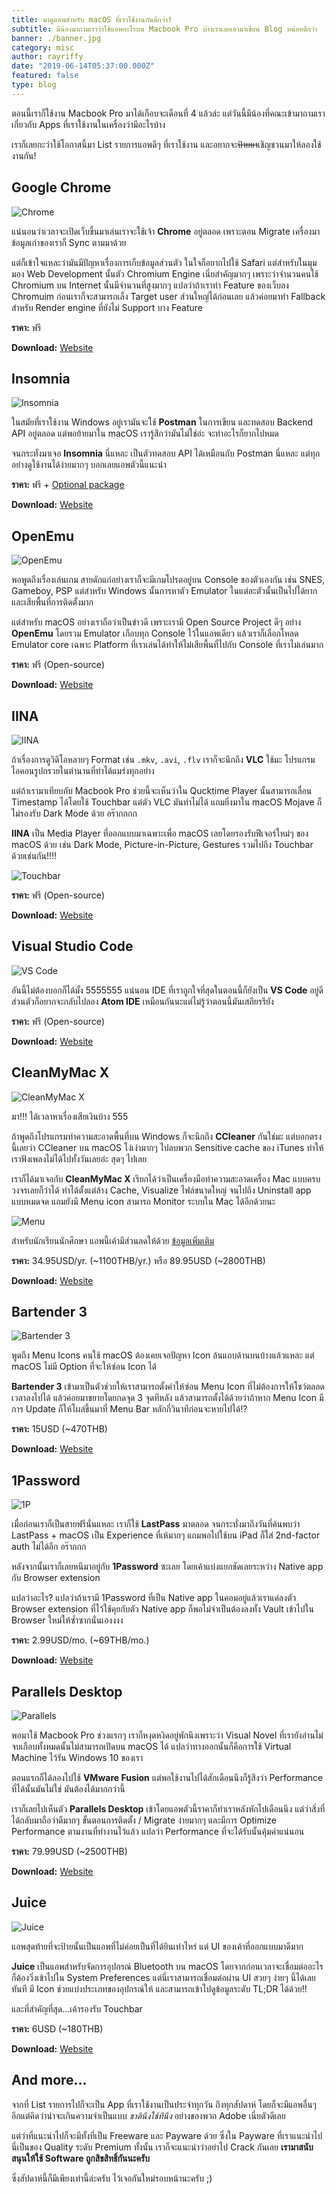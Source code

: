 ```yaml
---
title: มาดูแอพสำหรับ macOS ที่เราใช้งานกันดีกว่า!
subtitle: มีน้องมาถามเราว่าใช้แอพอะไรบน Macbook Pro บ้างเราเลยเอามาเขียน Blog หน่อยดีกว่า
banner: ./banner.jpg
category: misc
author: rayriffy
date: "2019-06-14T05:37:00.000Z"
featured: false
type: blog
---
```


ตอนนี้เราก็ใช้งาน Macbook Pro มาได้เกือบจะเดือนที่ 4 แล้วล่ะ แต่วันนี้มีน้องที่คณะเข้ามาถามเราเกี่ยวกับ Apps ที่เราใช้งานในเครื่องว่ามีอะไรบ้าง

เราก็เลยกะว่าใช้โอกาสนี้มา List รายการแอพดีๆ ที่เราใช้งาน และอยากจะ~~ป้ายยา~~เชิญชวนมาให้ลองใช้งานกัน!

## Google Chrome

![Chrome](./chrome.png)

แน่นอนว่าเวลาจะเปิดเว็บขึ้นมาเล่นเราจะใช้เจ้า **Chrome** อยู่ตลอด เพราะตอน Migrate เครื่องมาข้อมูลเก่าของเราก็ Sync ตามมาด้วย

แต่ก็เข้าใจแหละว่ามันมีปัญหาเรื่องการเก็บข้อมูลส่วนตัว ในใจก็อยากไปใช้ Safari แต่สำหรับในมุมมอง Web Development นั้นตัว Chromium Engine เนี่ยสำคัญมากๆ เพราะว่าจำนวนคนใช้ Chromium บน Internet นั้นมีจำนวนที่สูงมากๆ แปลว่าถ้าเราทำ Feature ของเว็บลง Chromuim ก่อนเราก็จะสามารถเล็ง Target user ส่วนใหญ่ได้ก่อนเลย แล้วค่อยมาทำ Fallback สำหรับ Render engine ที่ยังไม่ Support บาง Feature

**ราคา:** ฟรี

**Download:** [Website](https://chrome.google.com)

## Insomnia

![Insomnia](./insomnia.png)

ในสมัยที่เราใช้งาน Windows อยู่เรามันจะใช้ **Postman** ในการเขียน และทดสอบ Backend API อยู่ตลอด แต่พอย้ายมาใน macOS เรารู้สึกว่ามันไม่ใช่อ่ะ จะทำอะไรก็ยากไปหมด

จนกระทั่งมาเจอ **Insomnia** นี่แหละ เป็นตัวทดสอบ API ได้เหมือนกับ Postman นี่แหละ แต่ทุกอย่างดูใช้งานได้ง่ายมากๆ บอกเลยแอพตัวนี้แนะนำ

**ราคา:** ฟรี + [Optional package](https://insomnia.rest/pricing/)

**Download:** [Website](https://insomnia.rest)

## OpenEmu

![OpenEmu](./openemu.png)

พอพูดถึงเรื่องเล่นเกม สายดักแก่อย่างเราก็จะมีเกมโปรดอยู่บน Console ของตัวเองกัน เช่น SNES, Gameboy, PSP แต่สำหรับ Windows นั้นการหาตัว Emulator ในแต่ละตัวนั้นเป็นไปได้ยาก และเสียพื้นที่การติดตั้งมาก

แต่สำหรับ macOS อย่างเราถือว่าเป็นข่าวดี เพราะเรามี Open Source Project ดีๆ อย่าง **OpenEmu** โดยรวม Emulator เกือบทุก Console ไว้ในแอพเดียว แล้วเราก็เลือกโหลด Emulator core เฉพาะ Platform ที่เราเล่นได้ทำให้ไม่เสียพื้นที่ไปกับ Console ที่เราไม่เล่นมาก

**ราคา:** ฟรี (Open-source)

**Download:** [Website](https://openemu.org)

## IINA

![IINA](./iina.png)

ถ้าเรื่องการดูวิดิโอหลายๆ Format เช่น `.mkv`, `.avi`, `.flv` เราก็จะนึกถึง **VLC** ใช้มะ โปรแกรมไอคอนรูปกรวยในตำนานที่ทำได้แมร่งทุกอย่าง

แต่ถ้าเรามาเทียบกับ Macbook Pro ช่วยนี้จะเห็นว่าใน Qucktime Player นั้นสามารถเลื่อน Timestamp ได้โดยใช้ Touchbar แต่ตัว VLC มันทำไม่ได้ แถมยิ่งมาใน macOS Mojave ก็ไม่รองรับ Dark Mode ด้วย อร๊ากกกก

**IINA** เป็น Media Player ที่ออกแบบมาเฉพาะเพื่อ macOS เลยโดยรองรับฟีเจอร์ใหม่ๆ ของ macOS ด้วย เช่น Dark Mode, Picture-in-Picture, Gestures รวมไปถึง Touchbar ด้วยเช่นกัน!!!!

![Touchbar](./iina-touchbar.jpg)

**ราคา:** ฟรี (Open-source)

**Download:** [Website](https://iina.io)

## Visual Studio Code

![VS Code](./vscode.png)

อันนี้ไม่ต้องบอกก็ได้มั้ง 5555555 แน่นอน IDE ที่เราถูกใจที่สุดในตอนนี้ก็ยังเป็น **VS Code** อยู่ดี ส่วนตัวก็อยากจะกลับไปลอง **Atom IDE** เหมือนกันนะแต่ไม่รู้ว่าตอนนี้มันเสถียรรึยัง

**ราคา:** ฟรี (Open-source)

**Download:** [Website](https://code.visualstudio.com)

## CleanMyMac X

![CleanMyMac X](./cleanmymacx.png)

มา!!! ได้เวลาหาเรื่องเสียเงินบ้าง 555

ถ้าพูดถึงโปรแกรมทำความสะอาดพื้นที่บน Windows ก็จะนึกถึง **CCleaner** กันใช่มะ แต่บอกตรงนี้เลยว่า CCleaner บน macOS โง่เง่ามากๆ ไปลบพวก Sensitive cache ของ iTunes ทำให้เราฟังเพลงไม่ได้ไปทั้งวันเลยอ่ะ สุดๆ ไปเลย

เราก็ได้มาเจอกับ **CleanMyMac X** เรียกได้ว่าเป็นเครื่องมือทำความสะอาดเครื่อง Mac แบบครบวงจรเลยก็ว่าได้ ทำได้ตั้งแต่ล้าง Cache, Visualize ไฟล์ขนาดใหญ่ จนไปถึง Uninstall app แบบหมดจด แถมยังมี Menu icon สามารถ Monitor ระบบใน Mac ได้อีกด้วยนะ

![Menu](./cleanmymacx-menu.jpg)

สำหรับนักเรียนนักศึกษา แอพนี้เค้ามีส่วนลดให้ด้วย [ข้อมูลเพิ่มเติม](https://macpaw.com/macpaw-student-discount)

**ราคา:** 34.95USD/yr. (~1100THB/yr.) หรือ 89.95USD (~2800THB)

**Download:** [Website](https://macpaw.com/cleanmymac)

## Bartender 3

![Bartender 3](./bartender.png)

พูดถึง Menu Icons คนใช้ macOS ต้องเคยเจอปัญหา Icon ล้นแถบด้านบนบ้างแล้วแหละ แต่ macOS ไม่มี Option ที่จะให้ซ่อน Icon ได้

**Bartender 3** เข้ามาเป็นตัวช่วยให้เราสามารถตั้งค่าให้ซ่อน Menu Icon ที่ไม่ต้องการให้โชว์ตลอดเวลาลงไปได้ แล้วค่อยมาขยายโดยกดจุด 3 จุดทีหลัง แล้วสามารถตั้งได้ด้วยว่าถ้าหาก Menu Icon มีการ Update ก็ให้โผล่ขึ้นมาที่ Menu Bar หลักกี่วินาทีก่อนจะหายไปได้!?

**ราคา:** 15USD (~470THB)

**Download:** [Website](https://www.macbartender.com)

## 1Password

![1P](./1pass.png)

เมื่อก่อนเราก็เป็นสายฟรีนั่นแหละ เราก็ใช้ **LastPass** มาตลอด จนกระทั่งมาถึงวันที่ค้นพบว่า LastPass + macOS เป็น Experience ที่เห้มากๆ แถมพอไปใช้บน iPad ก็ใส่ 2nd-factor auth ไม่ได้อีก อร๊ากกก

หลังจากนั้นเราก็เลยหนีมาอยู่กับ **1Password** ซะเลย โดยเค้าแบ่งแยกชัดเลยระหว่าง Native app กับ Browser extension

แปลว่าอะไร? แปลว่าถ้าเรามี 1Password ที่เป็น Native app ในคอมอยู่แล้วเราแค่ลงตัว Browser extension ที่ไว้ใช้คุยกับตัว Native app ก็พอไม่จำเป็นต้องลงทั้ง Vault เข้าไปใน Browser ใหม่ให้ซ้ำซากนั่นเองงงง

**ราคา:** 2.99USD/mo. (~69THB/mo.)

**Download:** [Website](https://1password.com)

## Parallels Desktop

![Parallels](./parallels.png)

พอมาใช้ Macbook Pro ช่วงแรกๆ เราก็หงุดหงิดอยู่พักนึงเพราะว่า Visual Novel ที่เรายังอ่านไม่จบเกือบทั้งหมดนั้นไม่สามารถเปิดบน macOS ได้ แปลว่าทางออกนั้นก็คือการใช้ Virtual Machine ไว้รัน Windows 10 ของเรา

ตอนแรกก็ได้ลองไปใช้ **VMware Fusion** แต่พอใช้งานไปได้สักเดือนนึงก็รู้สึงว่า Performance ที่ได้นั้นมันไม่ใช่ มันต้องได้มากกว่านี้

เราก็เลยไปเห็นตัว **Parallels Desktop** เข้าโดยแอพตัวนี้ราคาก็ทำเราหลังหักไปเดือนนึง แต่ว่าสิ่งที่ได้กลับมาถือว่าดีมากๆ ขั้นตอนการติดตั้ง / Migrate ง่ายมากๆ และมีการ Optimize Performance ตามงานที่ทำงานไว้แล้ว แปลว่า Performance ที่จะได้รับนั้นคุ้มค่าแน่นอน

**ราคา:** 79.99USD (~2500THB)

**Download:** [Website](https://www.parallels.com/products/desktop)

## Juice

![Juice](./juice.png)

แอพสุดท้ายที่จะป้ายนั้นเป็นแอพที่ไม่ค่อยเป็นที่ได้ยินเท่าไหร่ แต่ UI ของเค้าที่ออกแบบมาดีมาก

**Juice** เป็นแอพสำหรับจัดการอุปกรณ์ Bluetooth บน macOS โดยจากก่อนเวลาจะเชื่อมต่ออะไรก็ต้องวิ่งเข้าไปใน System Preferences แต่นี่เราสามารถเชื่อมต่อผ่าน UI สวยๆ ง่ายๆ นี้ได้เลยทันที มี Icon ช่วยแบ่งประเภทของอุปกรณ์ให้ และสามารถเข้าไปดูข้อมูลระดับ TL;DR ได้ด้วย!!

และที่สำคัญที่สุด...เค้ารองรับ Touchbar

**ราคา:** 6USD (~180THB)

**Download:** [Website](https://deadbeef.me/Juice)


## And more...

จากที่ List รายการไปก็จะเป็น App ที่เราใช้งานเป็นประจำทุกวัน ถึงทุกสัปดาห์ โดยก็จะมีแอพอื่นๆ อีกแต่คิดว่าน่าจะเกินความจำเป็นแบบ *ชาตินึงใช้ทีนึง* อย่างของพวก Adobe เนี่ยตัวดีเลย

แต่ว่าที่แนะนำไปก็จะมีทั้งที่เป็น Freeware และ Payware ด้วย ซึ่งใน Payware ที่เราแนะนำไปนี่เป็นของ Quality ระดับ Premium ทั้งนั้น เราก็จะแนะนำว่าอย่าไป Crack กันเลย **เรามาสนับสนุนให้ใช้ Software ถูกสิขสิทธิ์กันนะครับ**

ซึ่งสัปดาห์นี้ก็มีเพียงเท่านี้ล่ะครับ ไว้เจอกันใหม่รอบหน้านะครับ ;)

